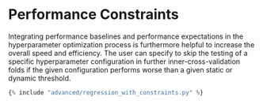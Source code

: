 <h1>Performance Constraints</h1>
<div class="photon-docu-header">
    <p>
        Integrating performance baselines and performance expectations in the hyperparameter optimization process is
        furthermore helpful to increase the overall speed and efficiency. The user can specify to skip the testing of
        a specific hyperparameter configuration in further inner-cross-validation folds if the given configuration
        performs worse than a given static or dynamic threshold.
    </p>
</div>

``` python
{% include "advanced/regression_with_constraints.py" %}

```